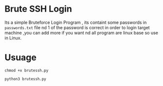 # Brute SSH Login

Its a simple Bruteforce Login Program , its containt some passwords in ``passwords.txt`` file nd 1 of the password is correct in order to login target machine ,you can add more if you want nd all program are linux base so use in Linux.


# Usuage

```
chmod +x brutessh.py

python3 brutessh.py
```